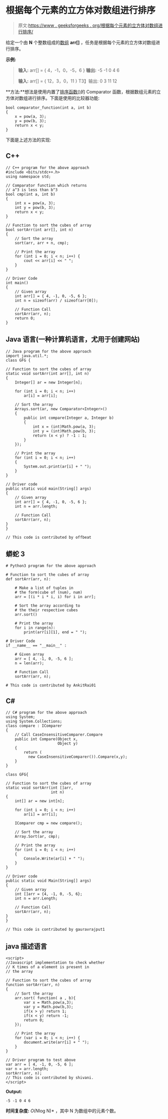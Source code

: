 # 根据每个元素的立方体对数组进行排序

> 原文:[https://www . geeksforgeeks . org/根据每个元素的立方体对数组进行排序/](https://www.geeksforgeeks.org/sort-the-array-according-to-their-cubes-of-each-element/)

给定一个由 **N** 个整数组成的[数组](https://www.geeksforgeeks.org/introduction-to-arrays/) **arr[]** ，任务是根据每个元素的立方体对数组进行排序。

**示例:**

> **输入:** arr[] = { 4，-1，0，-5，6 }
> **输出:** -5 -1 0 4 6
> 
> **输入:** arr[] = { 12，3，0，11 }
> T3】输出: 0 3 11 12

**方法:**想法是使用内置了[排序函数()](https://www.geeksforgeeks.org/sort-c-stl/)的 Comparator 函数，根据数组元素的立方体对数组进行排序。下面是使用的比较器功能:

```
bool comparator_function(int a, int b)
{
    x = pow(a, 3);
    y = pow(b, 3);
    return x < y;
}
```

下面是上述方法的实现:

## C++

```
// C++ program for the above approach
#include <bits/stdc++.h>
using namespace std;

// Comparator function which returns
// a^3 is less than b^3
bool cmp(int a, int b)
{
    int x = pow(a, 3);
    int y = pow(b, 3);
    return x < y;
}

// Function to sort the cubes of array
bool sortArr(int arr[], int n)
{
    // Sort the array
    sort(arr, arr + n, cmp);

    // Print the array
    for (int i = 0; i < n; i++) {
        cout << arr[i] << " ";
    }
}

// Driver Code
int main()
{
    // Given array
    int arr[] = { 4, -1, 0, -5, 6 };
    int n = sizeof(arr) / sizeof(arr[0]);

    // Function Call
    sortArr(arr, n);
    return 0;
}
```

## Java 语言(一种计算机语言，尤用于创建网站)

```
// Java program for the above approach
import java.util.*;
class GFG {

// Function to sort the cubes of array
static void sortArr(int arr[], int n)
{
    Integer[] ar = new Integer[n];

    for (int i = 0; i < n; i++)
        ar[i] = arr[i];

    // Sort the array
    Arrays.sort(ar, new Comparator<Integer>()
    {
        public int compare(Integer a, Integer b)
        {
            int x = (int)Math.pow(a, 3);
            int y = (int)Math.pow(b, 3);
            return (x < y) ? -1 : 1;
        }
    });

    // Print the array
    for (int i = 0; i < n; i++)
    {
        System.out.print(ar[i] + " ");
    }
}

// Driver code
public static void main(String[] args)
{
    // Given array
    int arr[] = { 4, -1, 0, -5, 6 };
    int n = arr.length;

    // Function Call
    sortArr(arr, n);
}
}

// This code is contributed by offbeat
```

## 蟒蛇 3

```
# Python3 program for the above approach

# Function to sort the cubes of array
def sortArr(arr, n):

    # Make a list of tuples in
    # the form(cube of (num), num)
    arr = [(i * i * i, i) for i in arr];

    # Sort the array according to
    # the their respective cubes
    arr.sort()

    # Print the array
    for i in range(n):
        print(arr[i][1], end = " ");

# Driver Code
if __name__ == "__main__" :

    # Given array
    arr = [ 4, -1, 0, -5, 6 ];
    n = len(arr);

    # Function Call
    sortArr(arr, n);

# This code is contributed by AnkitRai01
```

## C#

```
// C# program for the above approach
using System;
using System.Collections;
class compare : IComparer
{  
    // Call CaseInsensitiveComparer.Compare
    public int Compare(Object x,
                       Object y)
    {
        return (
          new CaseInsensitiveComparer()).Compare(x,y);
    }
}

class GFG{

// Function to sort the cubes of array
static void sortArr(int []arr,
                    int n)
{
    int[] ar = new int[n];

    for (int i = 0; i < n; i++)
        ar[i] = arr[i];

    IComparer cmp = new compare();

    // Sort the array
    Array.Sort(ar, cmp);

    // Print the array
    for (int i = 0; i < n; i++)
    {
        Console.Write(ar[i] + " ");
    }
}

// Driver code
public static void Main(String[] args)
{
    // Given array
    int []arr = {4, -1, 0, -5, 6};
    int n = arr.Length;

    // Function Call
    sortArr(arr, n);
}
}

// This code is contributed by gauravrajput1
```

## java 描述语言

```
<script>
//Javascript implementation to check whether
// K times of a element is present in
// the array

// Function to sort the cubes of array
function sortArr(arr, n)
{
    // Sort the array
    arr.sort( function( a , b){
        var x = Math.pow(a,3);
        var y = Math.pow(b,3);
        if(x > y) return 1;
        if(x < y) return -1;
        return 0;
    });

    // Print the array
    for (var i = 0; i < n; i++) {
        document.write(arr[i] + " ");
    }
}

// Driver program to test above
var arr = [ 4, -1, 0, -5, 6 ];
var n = arr.length;
sortArr(arr, n);
// This code is contributed by shivani.
</script>
```

**Output:** 

```
-5 -1 0 4 6
```

**时间复杂度:** *O(N*log N)* ，其中 N 为数组中的元素个数。